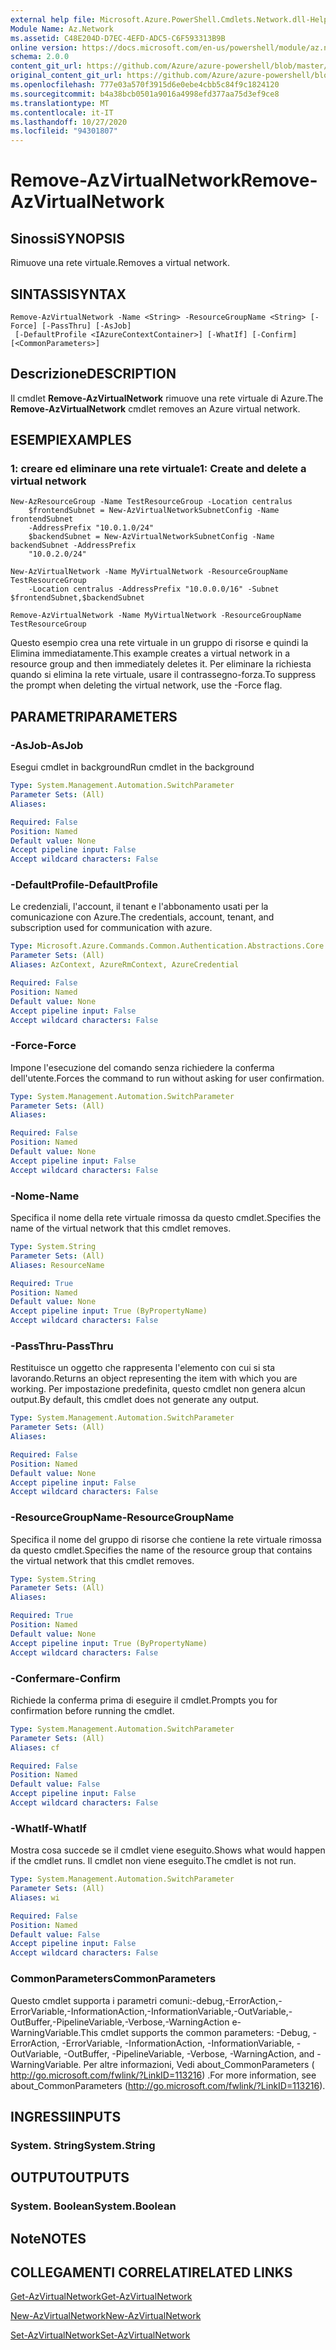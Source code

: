 ```yaml
---
external help file: Microsoft.Azure.PowerShell.Cmdlets.Network.dll-Help.xml
Module Name: Az.Network
ms.assetid: C48E204D-D7EC-4EFD-ADC5-C6F593313B9B
online version: https://docs.microsoft.com/en-us/powershell/module/az.network/remove-azvirtualnetwork
schema: 2.0.0
content_git_url: https://github.com/Azure/azure-powershell/blob/master/src/Network/Network/help/Remove-AzVirtualNetwork.md
original_content_git_url: https://github.com/Azure/azure-powershell/blob/master/src/Network/Network/help/Remove-AzVirtualNetwork.md
ms.openlocfilehash: 777e03a570f3915d6e0ebe4cbb5c84f9c1824120
ms.sourcegitcommit: b4a38bcb0501a9016a4998efd377aa75d3ef9ce8
ms.translationtype: MT
ms.contentlocale: it-IT
ms.lasthandoff: 10/27/2020
ms.locfileid: "94301807"
---
```

# <span data-ttu-id="38519-101">Remove-AzVirtualNetwork</span><span class="sxs-lookup"><span data-stu-id="38519-101">Remove-AzVirtualNetwork</span></span>

## <span data-ttu-id="38519-102">Sinossi</span><span class="sxs-lookup"><span data-stu-id="38519-102">SYNOPSIS</span></span>
<span data-ttu-id="38519-103">Rimuove una rete virtuale.</span><span class="sxs-lookup"><span data-stu-id="38519-103">Removes a virtual network.</span></span>

## <span data-ttu-id="38519-104">SINTASSI</span><span class="sxs-lookup"><span data-stu-id="38519-104">SYNTAX</span></span>

```
Remove-AzVirtualNetwork -Name <String> -ResourceGroupName <String> [-Force] [-PassThru] [-AsJob]
 [-DefaultProfile <IAzureContextContainer>] [-WhatIf] [-Confirm] [<CommonParameters>]
```

## <span data-ttu-id="38519-105">Descrizione</span><span class="sxs-lookup"><span data-stu-id="38519-105">DESCRIPTION</span></span>
<span data-ttu-id="38519-106">Il cmdlet **Remove-AzVirtualNetwork** rimuove una rete virtuale di Azure.</span><span class="sxs-lookup"><span data-stu-id="38519-106">The **Remove-AzVirtualNetwork** cmdlet removes an Azure virtual network.</span></span>

## <span data-ttu-id="38519-107">ESEMPI</span><span class="sxs-lookup"><span data-stu-id="38519-107">EXAMPLES</span></span>

### <span data-ttu-id="38519-108">1: creare ed eliminare una rete virtuale</span><span class="sxs-lookup"><span data-stu-id="38519-108">1: Create and delete a virtual network</span></span>
```
New-AzResourceGroup -Name TestResourceGroup -Location centralus
    $frontendSubnet = New-AzVirtualNetworkSubnetConfig -Name frontendSubnet 
    -AddressPrefix "10.0.1.0/24"
    $backendSubnet = New-AzVirtualNetworkSubnetConfig -Name backendSubnet -AddressPrefix 
    "10.0.2.0/24"

New-AzVirtualNetwork -Name MyVirtualNetwork -ResourceGroupName TestResourceGroup 
    -Location centralus -AddressPrefix "10.0.0.0/16" -Subnet $frontendSubnet,$backendSubnet
    
Remove-AzVirtualNetwork -Name MyVirtualNetwork -ResourceGroupName TestResourceGroup
```

<span data-ttu-id="38519-109">Questo esempio crea una rete virtuale in un gruppo di risorse e quindi la Elimina immediatamente.</span><span class="sxs-lookup"><span data-stu-id="38519-109">This example creates a virtual network in a resource group and then immediately deletes it.</span></span> <span data-ttu-id="38519-110">Per eliminare la richiesta quando si elimina la rete virtuale, usare il contrassegno-forza.</span><span class="sxs-lookup"><span data-stu-id="38519-110">To suppress the prompt when deleting the virtual network, use the -Force flag.</span></span>

## <span data-ttu-id="38519-111">PARAMETRI</span><span class="sxs-lookup"><span data-stu-id="38519-111">PARAMETERS</span></span>

### <span data-ttu-id="38519-112">-AsJob</span><span class="sxs-lookup"><span data-stu-id="38519-112">-AsJob</span></span>
<span data-ttu-id="38519-113">Esegui cmdlet in background</span><span class="sxs-lookup"><span data-stu-id="38519-113">Run cmdlet in the background</span></span>

```yaml
Type: System.Management.Automation.SwitchParameter
Parameter Sets: (All)
Aliases:

Required: False
Position: Named
Default value: None
Accept pipeline input: False
Accept wildcard characters: False
```

### <span data-ttu-id="38519-114">-DefaultProfile</span><span class="sxs-lookup"><span data-stu-id="38519-114">-DefaultProfile</span></span>
<span data-ttu-id="38519-115">Le credenziali, l'account, il tenant e l'abbonamento usati per la comunicazione con Azure.</span><span class="sxs-lookup"><span data-stu-id="38519-115">The credentials, account, tenant, and subscription used for communication with azure.</span></span>

```yaml
Type: Microsoft.Azure.Commands.Common.Authentication.Abstractions.Core.IAzureContextContainer
Parameter Sets: (All)
Aliases: AzContext, AzureRmContext, AzureCredential

Required: False
Position: Named
Default value: None
Accept pipeline input: False
Accept wildcard characters: False
```

### <span data-ttu-id="38519-116">-Force</span><span class="sxs-lookup"><span data-stu-id="38519-116">-Force</span></span>
<span data-ttu-id="38519-117">Impone l'esecuzione del comando senza richiedere la conferma dell'utente.</span><span class="sxs-lookup"><span data-stu-id="38519-117">Forces the command to run without asking for user confirmation.</span></span>

```yaml
Type: System.Management.Automation.SwitchParameter
Parameter Sets: (All)
Aliases:

Required: False
Position: Named
Default value: None
Accept pipeline input: False
Accept wildcard characters: False
```

### <span data-ttu-id="38519-118">-Nome</span><span class="sxs-lookup"><span data-stu-id="38519-118">-Name</span></span>
<span data-ttu-id="38519-119">Specifica il nome della rete virtuale rimossa da questo cmdlet.</span><span class="sxs-lookup"><span data-stu-id="38519-119">Specifies the name of the virtual network that this cmdlet removes.</span></span>

```yaml
Type: System.String
Parameter Sets: (All)
Aliases: ResourceName

Required: True
Position: Named
Default value: None
Accept pipeline input: True (ByPropertyName)
Accept wildcard characters: False
```

### <span data-ttu-id="38519-120">-PassThru</span><span class="sxs-lookup"><span data-stu-id="38519-120">-PassThru</span></span>
<span data-ttu-id="38519-121">Restituisce un oggetto che rappresenta l'elemento con cui si sta lavorando.</span><span class="sxs-lookup"><span data-stu-id="38519-121">Returns an object representing the item with which you are working.</span></span>
<span data-ttu-id="38519-122">Per impostazione predefinita, questo cmdlet non genera alcun output.</span><span class="sxs-lookup"><span data-stu-id="38519-122">By default, this cmdlet does not generate any output.</span></span>

```yaml
Type: System.Management.Automation.SwitchParameter
Parameter Sets: (All)
Aliases:

Required: False
Position: Named
Default value: None
Accept pipeline input: False
Accept wildcard characters: False
```

### <span data-ttu-id="38519-123">-ResourceGroupName</span><span class="sxs-lookup"><span data-stu-id="38519-123">-ResourceGroupName</span></span>
<span data-ttu-id="38519-124">Specifica il nome del gruppo di risorse che contiene la rete virtuale rimossa da questo cmdlet.</span><span class="sxs-lookup"><span data-stu-id="38519-124">Specifies the name of the resource group that contains the virtual network that this cmdlet removes.</span></span>

```yaml
Type: System.String
Parameter Sets: (All)
Aliases:

Required: True
Position: Named
Default value: None
Accept pipeline input: True (ByPropertyName)
Accept wildcard characters: False
```

### <span data-ttu-id="38519-125">-Confermare</span><span class="sxs-lookup"><span data-stu-id="38519-125">-Confirm</span></span>
<span data-ttu-id="38519-126">Richiede la conferma prima di eseguire il cmdlet.</span><span class="sxs-lookup"><span data-stu-id="38519-126">Prompts you for confirmation before running the cmdlet.</span></span>

```yaml
Type: System.Management.Automation.SwitchParameter
Parameter Sets: (All)
Aliases: cf

Required: False
Position: Named
Default value: False
Accept pipeline input: False
Accept wildcard characters: False
```

### <span data-ttu-id="38519-127">-WhatIf</span><span class="sxs-lookup"><span data-stu-id="38519-127">-WhatIf</span></span>
<span data-ttu-id="38519-128">Mostra cosa succede se il cmdlet viene eseguito.</span><span class="sxs-lookup"><span data-stu-id="38519-128">Shows what would happen if the cmdlet runs.</span></span>
<span data-ttu-id="38519-129">Il cmdlet non viene eseguito.</span><span class="sxs-lookup"><span data-stu-id="38519-129">The cmdlet is not run.</span></span>

```yaml
Type: System.Management.Automation.SwitchParameter
Parameter Sets: (All)
Aliases: wi

Required: False
Position: Named
Default value: False
Accept pipeline input: False
Accept wildcard characters: False
```

### <span data-ttu-id="38519-130">CommonParameters</span><span class="sxs-lookup"><span data-stu-id="38519-130">CommonParameters</span></span>
<span data-ttu-id="38519-131">Questo cmdlet supporta i parametri comuni:-debug,-ErrorAction,-ErrorVariable,-InformationAction,-InformationVariable,-OutVariable,-OutBuffer,-PipelineVariable,-Verbose,-WarningAction e-WarningVariable.</span><span class="sxs-lookup"><span data-stu-id="38519-131">This cmdlet supports the common parameters: -Debug, -ErrorAction, -ErrorVariable, -InformationAction, -InformationVariable, -OutVariable, -OutBuffer, -PipelineVariable, -Verbose, -WarningAction, and -WarningVariable.</span></span> <span data-ttu-id="38519-132">Per altre informazioni, Vedi about_CommonParameters ( http://go.microsoft.com/fwlink/?LinkID=113216) .</span><span class="sxs-lookup"><span data-stu-id="38519-132">For more information, see about_CommonParameters (http://go.microsoft.com/fwlink/?LinkID=113216).</span></span>

## <span data-ttu-id="38519-133">INGRESSI</span><span class="sxs-lookup"><span data-stu-id="38519-133">INPUTS</span></span>

### <span data-ttu-id="38519-134">System. String</span><span class="sxs-lookup"><span data-stu-id="38519-134">System.String</span></span>

## <span data-ttu-id="38519-135">OUTPUT</span><span class="sxs-lookup"><span data-stu-id="38519-135">OUTPUTS</span></span>

### <span data-ttu-id="38519-136">System. Boolean</span><span class="sxs-lookup"><span data-stu-id="38519-136">System.Boolean</span></span>

## <span data-ttu-id="38519-137">Note</span><span class="sxs-lookup"><span data-stu-id="38519-137">NOTES</span></span>

## <span data-ttu-id="38519-138">COLLEGAMENTI CORRELATI</span><span class="sxs-lookup"><span data-stu-id="38519-138">RELATED LINKS</span></span>

[<span data-ttu-id="38519-139">Get-AzVirtualNetwork</span><span class="sxs-lookup"><span data-stu-id="38519-139">Get-AzVirtualNetwork</span></span>](./Get-AzVirtualNetwork.md)

[<span data-ttu-id="38519-140">New-AzVirtualNetwork</span><span class="sxs-lookup"><span data-stu-id="38519-140">New-AzVirtualNetwork</span></span>](./New-AzVirtualNetwork.md)

[<span data-ttu-id="38519-141">Set-AzVirtualNetwork</span><span class="sxs-lookup"><span data-stu-id="38519-141">Set-AzVirtualNetwork</span></span>](./Set-AzVirtualNetwork.md)


